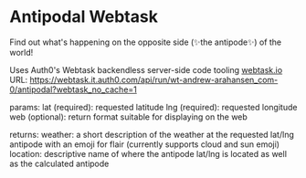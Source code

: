  # Antipodal Webtask

 Find out what's happening on the opposite side (:sparkles:the antipode:sparkles:) of the world!
 
 Uses Auth0's Webtask backendless server-side code tooling [webtask.io](https://webtask.io)
 URL: https://webtask.it.auth0.com/api/run/wt-andrew-arahansen_com-0/antipodal?webtask_no_cache=1

 params:
 lat (required): requested latitude
 lng (required): requested longitude
 web (optional): return format suitable for displaying on the web

 returns:
 weather: 
    a short description of the weather at the requested lat/lng antipode with an emoji for flair (currently supports cloud and sun emoji)
 location:
    descriptive name of where the antipode lat/lng is located as well as the calculated antipode
